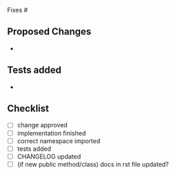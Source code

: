 Fixes #

## Proposed Changes

-

## Tests added

-

## Checklist

- [ ] change approved
- [ ] implementation finished
- [ ] correct namespace imported
- [ ] tests added
- [ ] CHANGELOG updated
- [ ] (if new public method/class) docs in rst file updated?
